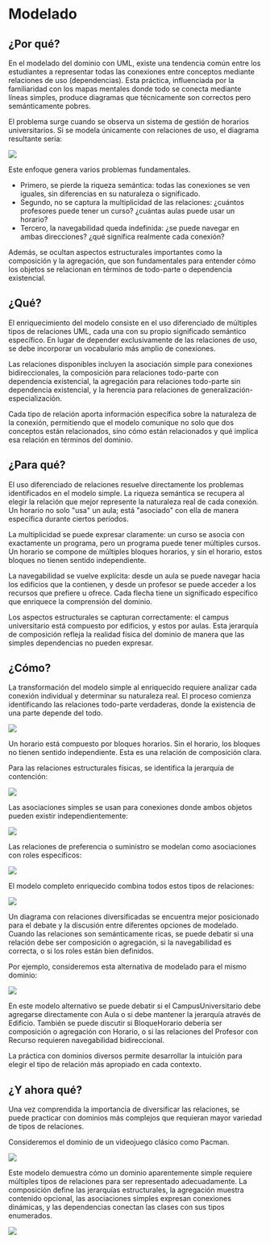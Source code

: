 # Modelado

## ¿Por qué?

En el modelado del dominio con UML, existe una tendencia común entre los estudiantes a representar todas las conexiones entre conceptos mediante relaciones de uso (dependencias). Esta práctica, influenciada por la familiaridad con los mapas mentales donde todo se conecta mediante líneas simples, produce diagramas que técnicamente son correctos pero semánticamente pobres.

El problema surge cuando se observa un sistema de gestión de horarios universitarios. Si se modela únicamente con relaciones de uso, el diagrama resultante sería:

![](/images/UNEATLANTICO/idsw1/modelado/modelado000.svg)

Este enfoque genera varios problemas fundamentales. 

- Primero, se pierde la riqueza semántica: todas las conexiones se ven iguales, sin diferencias en su naturaleza o significado.
- Segundo, no se captura la multiplicidad de las relaciones: ¿cuántos profesores puede tener un curso? ¿cuántas aulas puede usar un horario?
- Tercero, la navegabilidad queda indefinida: ¿se puede navegar en ambas direcciones? ¿qué significa realmente cada conexión?

Además, se ocultan aspectos estructurales importantes como la composición y la agregación, que son fundamentales para entender cómo los objetos se relacionan en términos de todo-parte o dependencia existencial.

## ¿Qué?

El enriquecimiento del modelo consiste en el uso diferenciado de múltiples tipos de relaciones UML, cada una con su propio significado semántico específico. En lugar de depender exclusivamente de las relaciones de uso, se debe incorporar un vocabulario más amplio de conexiones.

Las relaciones disponibles incluyen la asociación simple para conexiones bidireccionales, la composición para relaciones todo-parte con dependencia existencial, la agregación para relaciones todo-parte sin dependencia existencial, y la herencia para relaciones de generalización-especialización.

Cada tipo de relación aporta información específica sobre la naturaleza de la conexión, permitiendo que el modelo comunique no solo que dos conceptos están relacionados, sino cómo están relacionados y qué implica esa relación en términos del dominio.

## ¿Para qué?

El uso diferenciado de relaciones resuelve directamente los problemas identificados en el modelo simple. La riqueza semántica se recupera al elegir la relación que mejor represente la naturaleza real de cada conexión. Un horario no solo "usa" un aula; está "asociado" con ella de manera específica durante ciertos períodos.

La multiplicidad se puede expresar claramente: un curso se asocia con exactamente un programa, pero un programa puede tener múltiples cursos. Un horario se compone de múltiples bloques horarios, y sin el horario, estos bloques no tienen sentido independiente.

La navegabilidad se vuelve explícita: desde un aula se puede navegar hacia los edificios que la contienen, y desde un profesor se puede acceder a los recursos que prefiere u ofrece. Cada flecha tiene un significado específico que enriquece la comprensión del dominio.

Los aspectos estructurales se capturan correctamente: el campus universitario está compuesto por edificios, y estos por aulas. Esta jerarquía de composición refleja la realidad física del dominio de manera que las simples dependencias no pueden expresar.

## ¿Cómo?

La transformación del modelo simple al enriquecido requiere analizar cada conexión individual y determinar su naturaleza real. El proceso comienza identificando las relaciones todo-parte verdaderas, donde la existencia de una parte depende del todo.

![](/images/UNEATLANTICO/idsw1/modelado/modelado001.svg)

Un horario está compuesto por bloques horarios. Sin el horario, los bloques no tienen sentido independiente. Esta es una relación de composición clara.

Para las relaciones estructurales físicas, se identifica la jerarquía de contención:

![](/images/UNEATLANTICO/idsw1/modelado/modelado002.svg)

Las asociaciones simples se usan para conexiones donde ambos objetos pueden existir independientemente:

![](/images/UNEATLANTICO/idsw1/modelado/modelado003.svg)

Las relaciones de preferencia o suministro se modelan como asociaciones con roles específicos:

![](/images/UNEATLANTICO/idsw1/modelado/modelado004.svg)

El modelo completo enriquecido combina todos estos tipos de relaciones:

![](/images/UNEATLANTICO/idsw1/modelado/modelado005.svg)

Un diagrama con relaciones diversificadas se encuentra mejor posicionado para el debate y la discusión entre diferentes opciones de modelado. Cuando las relaciones son semánticamente ricas, se puede debatir si una relación debe ser composición o agregación, si la navegabilidad es correcta, o si los roles están bien definidos.

Por ejemplo, consideremos esta alternativa de modelado para el mismo dominio:

![](https://github.com/mmasias/pySigHor/raw/main/images/RUP/00-casos-uso/00-modelo-del-dominio/modelo-dominio.svg)

En este modelo alternativo se puede debatir si el CampusUniversitario debe agregarse directamente con Aula o si debe mantener la jerarquía através de Edificio. También se puede discutir si BloqueHorario debería ser composición o agregación con Horario, o si las relaciones del Profesor con Recurso requieren navegabilidad bidireccional.

La práctica con dominios diversos permite desarrollar la intuición para elegir el tipo de relación más apropiado en cada contexto.

## ¿Y ahora qué?

Una vez comprendida la importancia de diversificar las relaciones, se puede practicar con dominios más complejos que requieran mayor variedad de tipos de relaciones.

Consideremos el dominio de un videojuego clásico como Pacman.

![](/images/UNEATLANTICO/idsw1/modelado/modelado006-simple.svg)

Este modelo demuestra cómo un dominio aparentemente simple requiere múltiples tipos de relaciones para ser representado adecuadamente. La composición define las jerarquías estructurales, la agregación muestra contenido opcional, las asociaciones simples expresan conexiones dinámicas, y las dependencias conectan las clases con sus tipos enumerados.

![](/images/UNEATLANTICO/idsw1/modelado/modelado006-completo.svg)